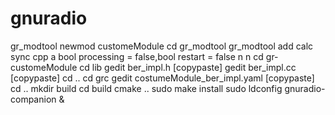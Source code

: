 # gnuradio

gr_modtool newmod customeModule
cd gr_modtool
gr_modtool add calc
sync
cpp
a
bool processing = false,bool restart = false
n
n
cd gr-customeModule
cd lib
gedit ber_impl.h [copypaste]
gedit ber_impl.cc [copypaste]
cd ..
cd grc
gedit costumeModule_ber_impl.yaml [copypaste]
cd ..
mkdir build
cd build
cmake ..
sudo make install
sudo ldconfig
gnuradio-companion &
